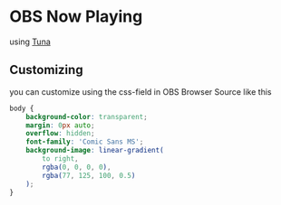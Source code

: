 # OBS Now Playing

using [Tuna](https://obsproject.com/forum/resources/tuna.843/)

## Customizing

you can customize using the css-field in OBS Browser Source like this

```css
body {
	background-color: transparent;
	margin: 0px auto;
	overflow: hidden;
	font-family: 'Comic Sans MS';
	background-image: linear-gradient(
		to right,
		rgba(0, 0, 0, 0),
		rgba(77, 125, 100, 0.5)
	);
}
```
